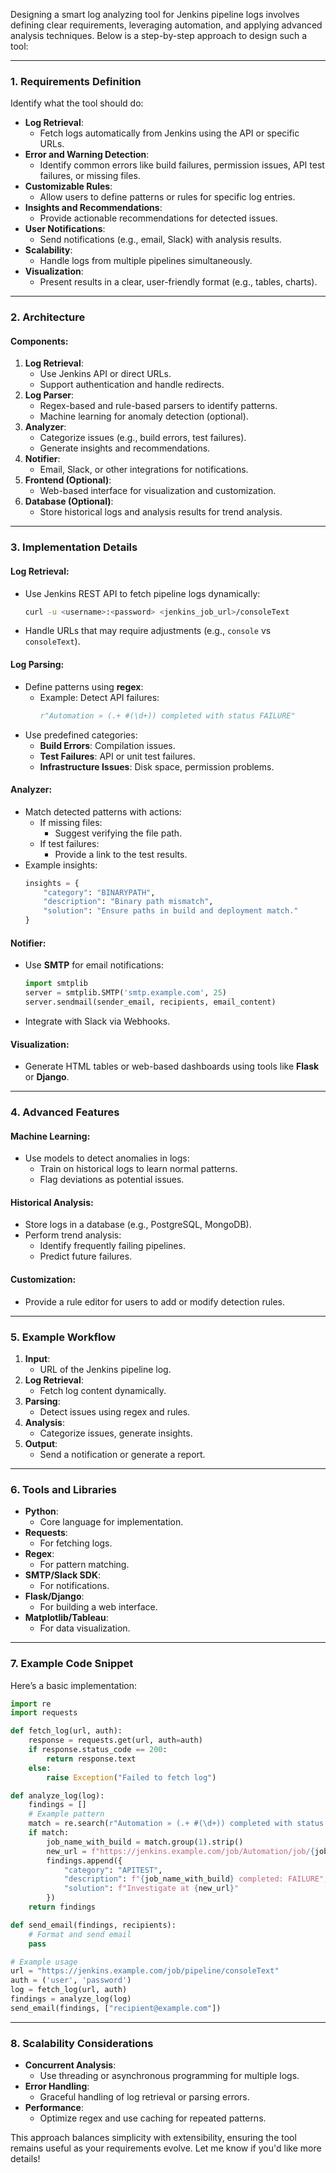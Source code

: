 Designing a smart log analyzing tool for Jenkins pipeline logs involves defining clear requirements, leveraging automation, and applying advanced analysis techniques. Below is a step-by-step approach to design such a tool:

---

### **1. Requirements Definition**
Identify what the tool should do:
- **Log Retrieval**:
  - Fetch logs automatically from Jenkins using the API or specific URLs.
- **Error and Warning Detection**:
  - Identify common errors like build failures, permission issues, API test failures, or missing files.
- **Customizable Rules**:
  - Allow users to define patterns or rules for specific log entries.
- **Insights and Recommendations**:
  - Provide actionable recommendations for detected issues.
- **User Notifications**:
  - Send notifications (e.g., email, Slack) with analysis results.
- **Scalability**:
  - Handle logs from multiple pipelines simultaneously.
- **Visualization**:
  - Present results in a clear, user-friendly format (e.g., tables, charts).

---

### **2. Architecture**
#### **Components**:
1. **Log Retrieval**:
   - Use Jenkins API or direct URLs.
   - Support authentication and handle redirects.
2. **Log Parser**:
   - Regex-based and rule-based parsers to identify patterns.
   - Machine learning for anomaly detection (optional).
3. **Analyzer**:
   - Categorize issues (e.g., build errors, test failures).
   - Generate insights and recommendations.
4. **Notifier**:
   - Email, Slack, or other integrations for notifications.
5. **Frontend (Optional)**:
   - Web-based interface for visualization and customization.
6. **Database (Optional)**:
   - Store historical logs and analysis results for trend analysis.

---

### **3. Implementation Details**
#### **Log Retrieval**:
- Use Jenkins REST API to fetch pipeline logs dynamically:
  ```bash
  curl -u <username>:<password> <jenkins_job_url>/consoleText
  ```
- Handle URLs that may require adjustments (e.g., `console` vs `consoleText`).

#### **Log Parsing**:
- Define patterns using **regex**:
  - Example: Detect API failures:
    ```python
    r"Automation » (.+ #(\d+)) completed with status FAILURE"
    ```
- Use predefined categories:
  - **Build Errors**: Compilation issues.
  - **Test Failures**: API or unit test failures.
  - **Infrastructure Issues**: Disk space, permission problems.

#### **Analyzer**:
- Match detected patterns with actions:
  - If missing files:
    - Suggest verifying the file path.
  - If test failures:
    - Provide a link to the test results.
- Example insights:
  ```python
  insights = {
      "category": "BINARYPATH",
      "description": "Binary path mismatch",
      "solution": "Ensure paths in build and deployment match."
  }
  ```

#### **Notifier**:
- Use **SMTP** for email notifications:
  ```python
  import smtplib
  server = smtplib.SMTP('smtp.example.com', 25)
  server.sendmail(sender_email, recipients, email_content)
  ```
- Integrate with Slack via Webhooks.

#### **Visualization**:
- Generate HTML tables or web-based dashboards using tools like **Flask** or **Django**.

---

### **4. Advanced Features**
#### **Machine Learning**:
- Use models to detect anomalies in logs:
  - Train on historical logs to learn normal patterns.
  - Flag deviations as potential issues.

#### **Historical Analysis**:
- Store logs in a database (e.g., PostgreSQL, MongoDB).
- Perform trend analysis:
  - Identify frequently failing pipelines.
  - Predict future failures.

#### **Customization**:
- Provide a rule editor for users to add or modify detection rules.

---

### **5. Example Workflow**
1. **Input**:
   - URL of the Jenkins pipeline log.
2. **Log Retrieval**:
   - Fetch log content dynamically.
3. **Parsing**:
   - Detect issues using regex and rules.
4. **Analysis**:
   - Categorize issues, generate insights.
5. **Output**:
   - Send a notification or generate a report.

---

### **6. Tools and Libraries**
- **Python**:
  - Core language for implementation.
- **Requests**:
  - For fetching logs.
- **Regex**:
  - For pattern matching.
- **SMTP/Slack SDK**:
  - For notifications.
- **Flask/Django**:
  - For building a web interface.
- **Matplotlib/Tableau**:
  - For data visualization.

---

### **7. Example Code Snippet**
Here’s a basic implementation:

```python
import re
import requests

def fetch_log(url, auth):
    response = requests.get(url, auth=auth)
    if response.status_code == 200:
        return response.text
    else:
        raise Exception("Failed to fetch log")

def analyze_log(log):
    findings = []
    # Example pattern
    match = re.search(r"Automation » (.+ #(\d+)) completed with status FAILURE", log)
    if match:
        job_name_with_build = match.group(1).strip()
        new_url = f"https://jenkins.example.com/job/Automation/job/{job_name_with_build.split(' #')[0]}/{match.group(2)}/"
        findings.append({
            "category": "APITEST",
            "description": f"{job_name_with_build} completed: FAILURE",
            "solution": f"Investigate at {new_url}"
        })
    return findings

def send_email(findings, recipients):
    # Format and send email
    pass

# Example usage
url = "https://jenkins.example.com/job/pipeline/consoleText"
auth = ('user', 'password')
log = fetch_log(url, auth)
findings = analyze_log(log)
send_email(findings, ["recipient@example.com"])
```

---

### **8. Scalability Considerations**
- **Concurrent Analysis**:
  - Use threading or asynchronous programming for multiple logs.
- **Error Handling**:
  - Graceful handling of log retrieval or parsing errors.
- **Performance**:
  - Optimize regex and use caching for repeated patterns.

This approach balances simplicity with extensibility, ensuring the tool remains useful as your requirements evolve. Let me know if you'd like more details!
